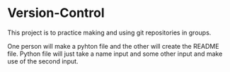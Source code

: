 # Version-Control
This project is to practice making and using git repositories in groups.

One person will make a pyhton file and the other will create the README file. Python file will just take a name input and some other input and make use of the second input.